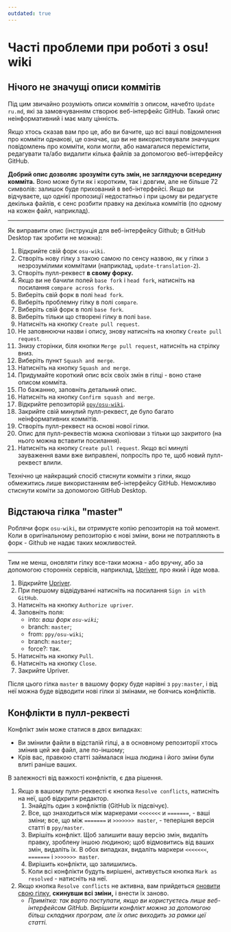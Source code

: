 ```yaml
---
outdated: true
---
```


# Часті проблеми при роботі з osu! wiki

## Нічого не значущі описи коммітів

Під цим звичайно розуміють описи коммітів з описом, начебто `Update ru.md`, які за замовчуванням створює веб-інтерфейс GitHub. Такий опис неінформативний і має малу цінність.

Якщо хтось сказав вам про це, або ви бачите, що всі ваші повідомлення про комміти однакові, це означає, що ви не використовували значущих повідомлень про комміти, коли могли, або намагалися перемістити, редагувати та/або видалити кілька файлів за допомогою веб-інтерфейсу GitHub.

**Добрий опис дозволяє зрозуміти суть змін, не заглядуючи всередину комміта.** Воно може бути як і коротким, так і довгим, але не більше 72 символів: залишок буде прихований в веб-інтерфейсі. Якщо ви відчуваєте, що однієї пропозиції недостатньо і при цьому ви редагуєте декілька файлів, є сенс розбити правку на декілька коммітів (по одному на кожен файл, наприклад).

---

Як виправити опис (інструкція для веб-інтерфейсу Github; в GitHub Desktop так зробити не можна):

1. Відкрийте свій форк `osu-wiki`.
2. Створіть нову гілку з такою самою по сенсу назвою, як у гілки з незрозумілими коммітами (наприклад, `update-translation-2`).
3. Створіть пулл-реквест **в свому форку.**
4. Якщо ви не бачили полей `base fork` і `head fork`, натисніть на посилання `compare across forks`.
5. Виберіть свій форк в полі `head fork`.
6. Виберіть проблемну гілку в полі `compare`.
7. Виберіть свій форк в полі `base fork`.
8. Виберіть тільки що створені гілку в полі `base`.
9. Натисніть на кнопку `Create pull request`.
10. Не заповнюючи назви і опису, знову натисніть на кнопку `Create pull request`.
11. Знизу сторінки, біля кнопки `Merge pull request`, натисніть на стрілку вниз.
12. Виберіть пункт `Squash and merge`.
13. Натисніть на кнопку `Squash and merge`.
14. Придумайте короткий опис всіх своїх змін в гілці - воно стане описом комміта.
15. По бажанню, заповніть детальний опис.
16. Натисніть на кнопку `Confirm squash and merge`.
17. Відкрийте репозиторій [`ppy/osu-wiki`](https://github.com/ppy/osu-wiki).
18. Закрийте свій минулий пулл-реквест, де було багато неінформативних коммітів.
19. Створіть пулл-реквест на основі нової гілки.
20. Опис для пулл-реквестів можна скопіюваи з тільки що закритого (на нього можна вставити посилання).
21. Натисніть на кнопку `Create pull request`. Якщо всі минулі зауваження вами вже виправлені, попросіть про те, щоб новий пулл-реквест влили.

Технічно це найкращий спосіб стиснути комміти з гілки, якщо обмежитись лише використанням веб-інтерфейсу GitHub. Неможливо стиснути коміти за допомогою GitHub Desktop.

## Відстаюча гілка "master"

Роблячи форк `osu-wiki`, ви отримуєте копію репозиторія на той момент. Коли в оригінальному репозиторію є нові зміни, вони не потрапляють в форк - Github не надає таких можливостей.

---

Тим не менш, оновляти гілку все-таки можна - або вручну, або за допомогою сторонніх сервісів, наприклад, [Upriver](https://upriver.github.io/), про який і йде мова.

1. Відкрийте [Upriver](https://upriver.github.io/).
2. При першому відвідуванні натисніть на посилання `Sign in with GitHub`.
3. Натисніть на кнопку `Authorize upriver`.
4. Заповніть поля:
   - into: *ваш форк `osu-wiki`;*
   - branch: `master`;
   - from: `ppy/osu-wiki`;
   - branch: `master`;
   - force?: так.
5. Натисніть на кнопку `Pull`.
6. Натисніть на кнопку `Close`.
7. Закрийте Upriver.

Після цього гілка `master` в вашому форку буде нарівні з `ppy:master`, і від неї можна буде відводити нові гілки зі змінами, не боячись конфліктів.

## Конфлікти в пулл-реквесті

Конфлікт змін може статися в двох випадках:

- Ви змінили файли в відсталій гілці, а в основному репозиторії хтось змінив цей же файл, але по-іншому;
- Крів вас, правкою статті займалася інша людина і його зміни були влиті раніше ваших.

В залежності від важкості конфліктів, є два рішення.

1. Якщо в вашому пулл-реквесті є кнопка `Resolve conflicts`, натисніть на неї, щоб відкрити редактор.
   1. Знайдіть один з конфліктів (GitHub їх підсвічує).
   2. Все, що знаходиться між маркерами `<<<<<<<` и `=======`, - ваші зміни; все, що між `=======` и `>>>>>>> master`, - теперішня версія статті в `ppy/master`.
   3. Вирішіть конфлікт. Щоб залишити вашу версію змін, видаліть правку, зроблену іншою людиною; щоб відмовитись від ваших змін, видаліть їх. В обох випадках, видаліть маркери `<<<<<<<`, `=======` і `>>>>>>> master`.
   4. Вирішить конфлікти, що залишились.
   5. Коли всі конфлікти будуть вирішені, активується кнопка `Mark as resolved` - натисніть на неї.
2. Якщо кнопка `Resolve conflicts` не активна, вам прийдеться [оновити свою гілку](#відстаюча-гілка-master), **скинувши всі зміни,** і внести їх заново.
   - *Примітка: так варто поступати, якщо ви користуєтесь лише веб-інтерфейсом GitHub. Вирішити конфлікт можна за допомогою більш складних програм, але їх опис виходить за рамки цеї статті.*
